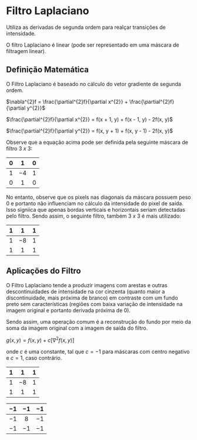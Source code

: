 # Filtro Laplaciano

Utiliza as derivadas de segunda ordem para realçar transições de intensidade.

O filtro Laplaciano é linear (pode ser representado em uma máscara de filtragem linear).

## Definição Matemática

O Filtro Laplaciano é baseado no cálculo do vetor gradiente de segunda ordem.

$\nabla^{2}f = \frac{\partial^{2}f}{\partial x^{2}} + \frac{\partial^{2}f}{\partial y^{2}}$

$\frac{\partial^{2}f}{\partial x^{2}} = f(x + 1, y) + f(x - 1, y) - 2f(x, y)$

$\frac{\partial^{2}f}{\partial y^{2}} = f(x, y + 1) + f(x, y - 1) - 2f(x, y)$

Observe que a equação acima pode ser definida pela seguinte máscara de filtro $3 \ x \ 3$:

| $0$ | $1$ | $0$ |
|:---:|:---:|:---:|
| $1$ | $-4$ | $1$ |
| $0$ | $1$ | $0$ |

No entanto, observe que os pixels nas diagonais da máscara possuem peso 0 e portanto não influenciam no cálculo da intensidade do pixel de saída. Isso signiica que apenas bordas verticais e horizontais seriam detectadas pelo filtro. Sendo assim, o seguinte filtro, também $3 \ x \ 3$ é mais utilizado:

| $1$ | $1$ | $1$ |
|:---:|:---:|:---:|
| $1$ | $-8$ | $1$ |
| $1$ | $1$ | $1$ |

## Aplicações do Filtro

O Filtro Laplaciano tende a produzir imagens com arestas e outras descontinuidades de intensidade na cor cinzenta (quanto maior a discontinuidade, mais próxima de branco) em contraste com um fundo preto sem características (regiões com baixa variação de intensidade na imagem original e portanto derivada próxima de 0).

Sendo assim, uma operação comum é a reconstrução do fundo por meio da soma da imagem original com a imagem de saída do filtro.

$g(x, y) = f(x, y) + c[\nabla^{2}f(x, y)]$

onde $c$ é uma constante, tal que $c = -1$ para máscaras com centro negativo e $c = 1$, caso contrário.

| $1$ | $1$ | $1$ |
|:---:|:---:|:---:|
| $1$ | $-8$ | $1$ |
| $1$ | $1$ | $1$ |

| $-1$ | $-1$ | $-1$ |
|:---:|:---:|:---:|
| $-1$ | $8$ | $-1$ |
| $-1$ | $-1$ | $-1$ |
